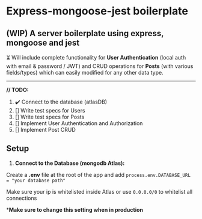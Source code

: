 # Express-mongoose-jest boilerplate

## **(WIP)** A server boilerplate using express, mongoose and jest

⏳ Will include complete functionality for **User Authentication** (local auth with email & password / JWT) and CRUD operations for
**Posts** (with various fields/types) which can easily modified for any other data type.
_____
**// TODO:**
1. ✔️ Connect to the database (atlasDB)
2. [] Write test specs for Users
3. [] Write test specs for Posts
4. [] Implement User Authentication and Authorization
5. [] Implement Post CRUD

## Setup

1. **Connect to the Database (mongodb Atlas):**

Create a **.env** file at the root of the app and add
```process.env.DATABASE_URL = "your database path"```

Make sure your ip is whitelisted inside Atlas or use ```0.0.0.0/0``` to whitelist all connections

***Make sure to change this setting when in production**

